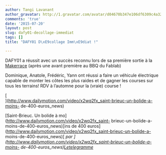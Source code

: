 ```yaml
---
author: Tangi Lavanant
author_gravatar: http://1.gravatar.com/avatar/d04670b347e106df6309c4a3235f00b9?s=96&d=mm&r=g
comments: 'true'
date: '2015-07-20'
layout: post
slug: dafy01-decollage-immediat
tags: []
title: "DAFY01 D\xE9collage Imm\xE9diat !"

---
```

DAFY01 a réussit avec un succès reconnu lors de sa première sortie à la
[Makerrace](http://makerrace.blogspot.fr/) (après une avant première au BBQ du
Fablab)

Dominique, Anatole, Frédéric, Yann ont réussi a faire un véhicule électrique
capable de monter les côtes les plus raides et de gagner les courses sur tous
les terrains! RDV à l’automne pour la (vraie) course !

[  
](http://www.dailymotion.com/video/x2wq2fx_saint-brieuc-un-bolide-a-moins-
de-400-euros_news)

[Saint-Brieuc. Un bolide à mo](http://www.dailymotion.com/video/x2wq2fx_saint-
brieuc-un-bolide-a-moins-de-400-euros_news)[ins de 400
euros](http://www.dailymotion.com/video/x2wq2fx_saint-brieuc-un-bolide-a-
moins-de-400-euros_news)[ _par
_](http://www.dailymotion.com/video/x2wq2fx_saint-brieuc-un-bolide-a-moins-
de-400-euros_news)_[Letelegramme](http://www.dailymotion.com/Letelegramme)_




